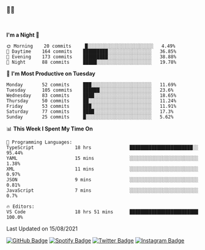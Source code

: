 ### 🤙🍺

<!-- <a href="https://github-readme-stats.vercel.app/api?username=hzak2xx&count_private=true&show_icons=true&theme=dracula">
  <img align="center" src="https://github-readme-stats.vercel.app/api?username=hzak2xx&count_private=true&show_icons=true&theme=dracula" />
</a>
</br> -->
</br>

<!--START_SECTION:waka-->
**I'm a Night 🦉** 

```text
🌞 Morning    20 commits     █░░░░░░░░░░░░░░░░░░░░░░░░   4.49% 
🌆 Daytime    164 commits    █████████░░░░░░░░░░░░░░░░   36.85% 
🌃 Evening    173 commits    █████████░░░░░░░░░░░░░░░░   38.88% 
🌙 Night      88 commits     █████░░░░░░░░░░░░░░░░░░░░   19.78%

```
📅 **I'm Most Productive on Tuesday** 

```text
Monday       52 commits     ███░░░░░░░░░░░░░░░░░░░░░░   11.69% 
Tuesday      105 commits    ██████░░░░░░░░░░░░░░░░░░░   23.6% 
Wednesday    83 commits     ████░░░░░░░░░░░░░░░░░░░░░   18.65% 
Thursday     50 commits     ██░░░░░░░░░░░░░░░░░░░░░░░   11.24% 
Friday       53 commits     ███░░░░░░░░░░░░░░░░░░░░░░   11.91% 
Saturday     77 commits     ████░░░░░░░░░░░░░░░░░░░░░   17.3% 
Sunday       25 commits     █░░░░░░░░░░░░░░░░░░░░░░░░   5.62%

```


📊 **This Week I Spent My Time On** 

```text
💬 Programming Languages: 
TypeScript               18 hrs              ███████████████████████░░   95.44% 
YAML                     15 mins             ░░░░░░░░░░░░░░░░░░░░░░░░░   1.38% 
XML                      11 mins             ░░░░░░░░░░░░░░░░░░░░░░░░░   0.97% 
JSON                     9 mins              ░░░░░░░░░░░░░░░░░░░░░░░░░   0.81% 
JavaScript               7 mins              ░░░░░░░░░░░░░░░░░░░░░░░░░   0.7%

🔥 Editors: 
VS Code                  18 hrs 51 mins      █████████████████████████   100.0%

```


 Last Updated on 15/08/2021
<!--END_SECTION:waka-->

[![GitHub Badge](https://img.shields.io/badge/GitHub-100000?style=for-the-badge&logo=github&logoColor=white)](https://github.com/hzak2xx)
[![Spotify Badge](https://img.shields.io/badge/Spotify-1ED760?&style=for-the-badge&logo=spotify&logoColor=white)](https://open.spotify.com/user/uf90s6sbbh75a1mt44clkhkvf)
[![Twitter Badge](https://img.shields.io/badge/Twitter-1DA1F2?style=for-the-badge&logo=twitter&logoColor=white)](https://twitter.com/hzak2xx)
[![Instagram Badge](https://img.shields.io/badge/Instagram-E4405F?style=for-the-badge&logo=instagram&logoColor=white)](https://www.instagram.com/hzak2xx/)
